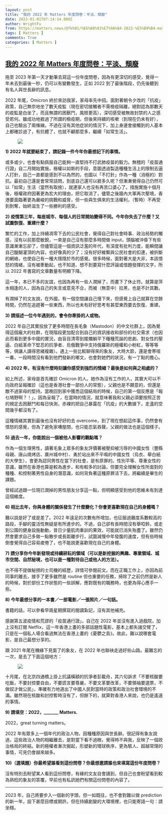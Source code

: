 ```yaml
---
layout: post
title: "我的 2022 年 Matters 年度問卷：平淡、頹廢"
date: 2023-01-01T07:14:14.000Z
author: WrightFu
from: https://matters.news/@fkh01/%E6%88%91%E7%9A%84-2022-%E5%B9%B4-matters-%E5%B9%B4%E5%BA%A6%E5%95%8F%E5%8D%B7-%E5%B9%B3%E6%B7%A1-%E9%A0%B9%E5%BB%A2-bafybeig7dmfc4z3gqsiprkzmkifem5re7i354bhzkeed6jxyw2rfcccaju
tags: [ Matters ]
comments: True
categories: [ Matters ]
---
```

<!--1672557254000-->
[我的 2022 年 Matters 年度問卷：平淡、頹廢](https://matters.news/@fkh01/%E6%88%91%E7%9A%84-2022-%E5%B9%B4-matters-%E5%B9%B4%E5%BA%A6%E5%95%8F%E5%8D%B7-%E5%B9%B3%E6%B7%A1-%E9%A0%B9%E5%BB%A2-bafybeig7dmfc4z3gqsiprkzmkifem5re7i354bhzkeed6jxyw2rfcccaju)
------

<div>
<p>拖至 2023 年第一天才動筆去寫這一份年度問卷，因為有更深切的感受，覺得一年未去到最後一秒，仍可以有變數發生，正如 2022 到了最後階段，仍先後聽到有名人與世長辭的訊息。</p><p>2022 年尾，Omicron 終於來訪我家，家母率先中招。面對著朝令夕改的「抗疫」政策，自己無奈地坐了數天疫監（現在密切接觸者不需檢疫隔離，絕對認為那數天的疫監是白坐了，而且無謂的困獸鬥，風險更高），深切感受被無故封禁的人之感受若何。雖成功地捱過了所謂的檢疫期，但後來持續的咳嗽（到現在仍未有好），自己也驗出了兩條線。不過在沒有其他症狀的情況下，加上身邊會接觸到的人基本上都確診過了，有抗體了，也就不顧那麼多，繼續「如常生活」。</p><figure class="image"><img src="https://assets.matters.news/embed/3ca8f6b1-0d27-42c8-b844-36e9f044268a.png" data-asset-id="3ca8f6b1-0d27-42c8-b844-36e9f044268a" referrerpolicy="no-referrer"><figcaption><span></span></figcaption></figure><p><strong>1) 2022 年就要結束了，請記錄一件今年你最想記下的事情。</strong></p><p>或多或少，也會有點佩服自己能夠一直堅持不打武肺疫苗的毅力。無稽的「疫苗通行證」自二月開始實施，極權以如斯的手段，意圖透過製造種種生活上的限制去逼人打針，自己一直都是感到不以為然的，也圖以「不打針」作為一種（消極的）對抗。最初自己還是會常常詰問，到底自己還可以捱多久呢？但漸漸覺得自己仍然可以「如常」生活（當然有取捨），就連家人也沒有再苦口婆心了。措施實施十個月後，極權政府因著更為宏大的理由，把它取消了，儘管之後牆內大軍再次壓境，香港要面臨著更為嚴峻的挑戰和威脅，但一些與生俱來的生活權利，（暫時）不再受到剝奪，始終滋生了一些勝利的感受。</p><p><strong>2) 疫情第三年，每座城市、每個人的日常開始變得不同。今年你失去了什麼？又試圖恢復、重建什麼？</strong></p><p>繁忙的工作，加上持續凋零下去的公民社會，覺得自己對社會時事、政治局勢的觸感，沒有以前那麼敏銳，一來是自己沒有那麼多時間做 input，頭腦被沖昏下有些意識漸漸忘卻了，但儘管這是一個資訊泛濫的年代，有深度有批判力度，能瞬間讓自己醍醐灌頂的內容，也好像真的少了；沒有好好維繫與公民社會的扣連，被折斷的網絡，也使自己有一種大隱隱於市的感覺。很多時候，面對著大是大非，本該憤怒的情緒，沒有被牽動起，也不知道、想不到要寫什麼評論或借題發揮的文字，所以 2022 年書寫的文章數量有明顯下降。</p><p>這一年，本已不多的友誼，也因為再有一些人潤掉了，而畫下了休止符。就算是萍水相逢的人，因為自己的失言或意見不合，而被（無意中）拉黑，也是不計其數。</p><p>有潤掉了的文友說，在外國，有一個空間讓自己慢下來，但感覺上自己就算在空餘時間，仍然在追趕著一些東西，所以也未有好好思考有甚麼東西要去恢復、重建。</p><p><strong>3) 請描述一位今年遇到的，會令你牽掛的人或物。</strong></p><p>2022 年自己其實投放了更多時間在長毛象（Mastodon）的中文社群上，因為覺得這個龐大的社群，在現階段更加配合到自己的資訊接收和部份的社交需求（也因此而看到更多中國的實況，由盲目清零到擺爛躺平下種種荒誕的悲劇、對女性的壓逼、白紙革命下堅忍的抗爭者、烏俄戰爭中支持俄羅斯的極權和小粉紅，等等等等，俱讓人讀得思緒複雜）。遇上一些比較聊得來的象友，大時大節，還是會寒喧一番，一段時間沒有看到他們發新的嘟文，也會對她們的狀況，有一丁點的擔心。</p><p><strong>4) 2022 年，有沒有什麼時刻讓你感受到強烈的情緒？最後是如何與之相處的？</strong></p><p>如上所述，家母是首先確診 Omicron 的人。她作為沒有工作的人，其實大可以不向政府呈報確診（這也是香港社會一部份人的常態），父親也是不願意的，但還是敵不過家母的堅持。當晚回到家中獲悉這個結局的時候，自己的第一個反應是「報乜鳩野啊？！」，因為呈報了，在當時的情況，就意味著我和父親必須要按照正苦的規定去困獸鬥和每日快測，赤裸的把自己暴露在「抗疫」的大數據下，走盞的空間幾乎都沒有了。</p><p>這種情緒其實到最後也沒有好好的去 overcome，到了現在想起這件事，仍然會有憤怒的感覺，但為了避免家嘈屋閉，也只能忍氣吞聲，父親的做法也是這個樣子。</p><p><strong>5) 過去一年，你能說出一個被他人影響的觀點嗎？</strong></p><p>作為一個生理男性，讀著毛象上眾多的象友評價著被壓抑被污辱的中國女性（豐縣母親、唐山燒烤店、廣州城中村）、勇於站出來不平鳴的中國女性（烏衣、舉白紙的大學生），會更為認同男性在當下的社會，是有原罪的。性別平等、尊重女性的意識，雖然在香港也算是較為進步，和有較多的討論，但要完全理解女性所面對的種種、和控制著男性自身的潛意識，如何背負著這種原罪活下去，將繼續是畢生的課題。</p><p>曾經試過跟一位現已潤掉的男性朋友分享這一點，但明顯感受到他的思維未有到達這個維度。</p><p><strong>6) 相比去年，你與身體的關係發生了什麼變化？你會更喜歡現在自己的身體嗎？</strong></p><p>難以說是好了或是差了。2022 年遠足的次數有所增加，也征服過難度系數較高的路段，手腳的靈活性無疑是有所進步的。不過，自己卻有長時間沒有舉啞鈴，或走到公園的健身設施動動，昔日少量肌肉重訓的果效，可能就已消失殆盡了。雖然仍然會要求自己多做一點散步或長距離步行，試圖減慢中年發腹的速度，但有些時候倒會覺得自己容易痠倦了，也不能說更喜歡現在自己的身體。</p><p><strong>7) 請分享你今年新發現或持續耕耘的領域（可以是新挖掘的興趣、專業領域、城市空間、自然秘境，也可以是一種對待自己或他人的方法）。</strong></p><p>也不得不提做秘撈的士司機的經歷，詳情可參閱前文。而在正職工作上，亦因為前同事的離去，接手了更多雖然是 routine 但也重要的任務，掃除了之前仍然是新人的時候，對於部份工作狀態的一些誤解，應對既有的職務時，也更為得心應手一些。</p><p><strong>8) 今年最想分享的一本書／一部電影／一張照片／一句話。</strong></p><p>書籍的話，可以參看早兩星期撰寫的閱讀紮記，沒有其他補充。</p><p>感謝第五波疫情和荒謬的「疫苗通行證」，自己在 2022 年並沒有進入過戲院，加上沒有訂閱 Netflix，這一年香港上畫的多部話題性電影，基本上都失諸交臂了，只是在一個私人場合看過無法在香港上畫的《憂鬱之島》。故此，難以說哪套電影，是自己最想分享的。</p><p>跟 2021 年尾在機緣下見面了的象友，在 2022 年也聯袂走過好些山路。最難忘的一次，是去了下面這個地方：</p><figure class="image"><img src="https://assets.matters.news/embed/1709dace-4c05-4bdb-a8e1-30d7b3281fe4.jpeg" data-asset-id="1709dace-4c05-4bdb-a8e1-30d7b3281fe4" referrerpolicy="no-referrer"><figcaption><span></span></figcaption></figure><p>十月尾，在北京四通橋上掛上抗議橫額的抗爭者彭載舟，其六句訴求「不要核酸要吃飯，不要封控要自由，不要謊言要尊嚴，不要文革要改革，不要領袖要選票，不做奴才做公民」，準確有力地道出了中國人民對當時的政策和政治社會環境的不滿。雖然現在核酸和封控暫時沒有了，但餘下的，就算對香港人來說，也仍是遙遠的事情。</p><p><strong>9) 請填空：2022，_______ Matters.</strong></p><p>2022，great turning matters。</p><p>2022 年有眾多上一個年代的政治人物，因種種原因與世長辭。很記得有象友說過，這些政治人物的相繼離去，是對當下看不過眼，覺得時不與我，反映了一個政治格局的終結。新的極權者漸次掘起，形塑新的環球秩序，更為駭人、超越常理的事情，可見仍會越來越多。</p><p><strong>10)（選填題）你最希望誰看到這份問卷？你最想邀請誰也來填寫這份年度問卷？</strong></p><p>沒有特別去盼望某人看到這份問卷，有緣的文友自會讀到，但自己也會盼望看到較為熟稔的象友的答覆，早前也有私訊她們有關這份問卷的內容了。</p><hr><p>2023 年，自己將要步入一個新的字頭，但一如既往，也不會對難以做 prediction 的新一年，設下甚麼目標或期許。但在持續劇變的大環境裡，也只能寄語一句：請坐穩。</p>
</div>
